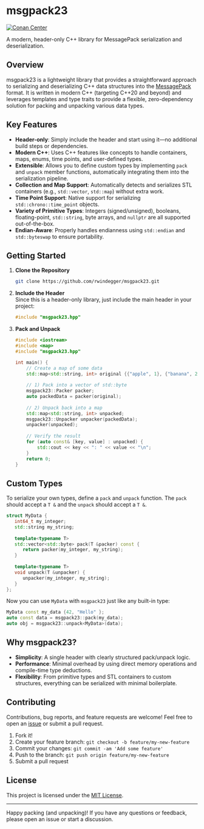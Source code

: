 # msgpack23
[![Conan Center](https://img.shields.io/conan/v/msgpack23)](https://conan.io/center/recipes/msgpack23)

A modern, header-only C++ library for MessagePack serialization and deserialization.

## Overview
msgpack23 is a lightweight library that provides a straightforward approach to serializing and deserializing C++ data structures into the [MessagePack](https://msgpack.org/) format. It is written in modern C++ (targeting C++20 and beyond) and leverages templates and type traits to provide a flexible, zero-dependency solution for packing and unpacking various data types.

## Key Features
- **Header-only**: Simply include the header and start using it—no additional build steps or dependencies.
- **Modern C++**: Uses C++ features like concepts to handle containers, maps, enums, time points, and user-defined types.
- **Extensible**: Allows you to define custom types by implementing `pack` and `unpack` member functions, automatically integrating them into the serialization pipeline.
- **Collection and Map Support**: Automatically detects and serializes STL containers (e.g., `std::vector`, `std::map`) without extra work.
- **Time Point Support**: Native support for serializing `std::chrono::time_point` objects.
- **Variety of Primitive Types**: Integers (signed/unsigned), booleans, floating-point, `std::string`, byte arrays, and `nullptr` are all supported out-of-the-box.
- **Endian-Aware**: Properly handles endianness using `std::endian` and `std::byteswap` to ensure portability.

## Getting Started

1. **Clone the Repository**
   ```bash
   git clone https://github.com/rwindegger/msgpack23.git
   ```

2. **Include the Header**  
   Since this is a header-only library, just include the main header in your project:
   ```cpp
   #include "msgpack23.hpp"
   ```

3. **Pack and Unpack**
   ```cpp
   #include <iostream>
   #include <map>
   #include "msgpack23.hpp"
   
   int main() {
       // Create a map of some data
       std::map<std::string, int> original {{"apple", 1}, {"banana", 2}};
       
       // 1) Pack into a vector of std::byte
       msgpack23::Packer packer;
       auto packedData = packer(original); 
       
       // 2) Unpack back into a map
       std::map<std::string, int> unpacked;
       msgpack23::Unpacker unpacker(packedData);
       unpacker(unpacked);
       
       // Verify the result
       for (auto const& [key, value] : unpacked) {
           std::cout << key << ": " << value << "\n";
       }
       return 0;
   }
   ```

## Custom Types

To serialize your own types, define a `pack` and `unpack` function. The `pack` should accept a `T &` and the `unpack` should accept a `T &`.

```cpp
struct MyData {
   int64_t my_integer;
   std::string my_string;
   
   template<typename T>
   std::vector<std::byte> pack(T &packer) const {
      return packer(my_integer, my_string);
   }
   
   template<typename T>
   void unpack(T &unpacker) {
      unpacker(my_integer, my_string);
   }
};
```

Now you can use `MyData` with `msgpack23` just like any built-in type:
```cpp
MyData const my_data {42, "Hello" };
auto const data = msgpack23::pack(my_data);
auto obj = msgpack23::unpack<MyData>(data);
```

## Why msgpack23?

- **Simplicity**: A single header with clearly structured pack/unpack logic.
- **Performance**: Minimal overhead by using direct memory operations and compile-time type deductions.
- **Flexibility**: From primitive types and STL containers to custom structures, everything can be serialized with minimal boilerplate.

## Contributing

Contributions, bug reports, and feature requests are welcome! Feel free to open an [issue](https://github.com/rwindegger/msgpack23/issues) or submit a pull request.

1. Fork it!
2. Create your feature branch: `git checkout -b feature/my-new-feature`
3. Commit your changes: `git commit -am 'Add some feature'`
4. Push to the branch: `git push origin feature/my-new-feature`
5. Submit a pull request

## License

This project is licensed under the [MIT License](LICENSE).

---

Happy packing (and unpacking)! If you have any questions or feedback, please open an issue or start a discussion.